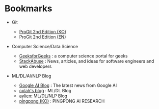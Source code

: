 # Bookmarks
* Git
  * [ProGit 2nd Edition (KO)](https://git-scm.com/book/ko/v2)
  * [ProGit 2nd Edition (EN)](https://git-scm.com/book/en/v2)

* Computer Science/Data Science
  * [GeeksforGeeks](https://www.geeksforgeeks.org) : a computer science portal for geeks
  * [StackAbuse](https//stackabuse.com) : News, articles, and ideas for software engineers and web developers

* ML/DL/AI/NLP Blog
  * [Google AI Blog](https://ai.googleblog.com/) : The latest news from Google AI
  * [colah's blog](http://colah.github.io/) : ML/DL Blog
  * [aylien](https://blog.aylien.com/): ML/DL/NLP Blog
  * [pingpong (KO)](https://blog.pingpong.us/) : PINGPONG AI RESEARCH
